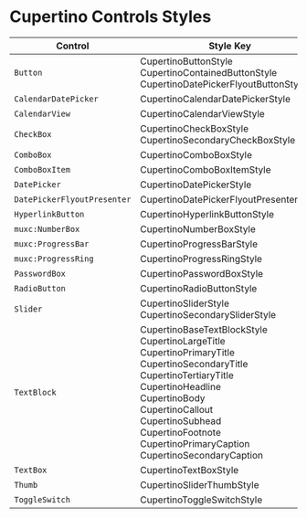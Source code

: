 # Cupertino Controls Styles
Control|Style Key
-|-
`Button`|CupertinoButtonStyle<br/>CupertinoContainedButtonStyle<br/>CupertinoDatePickerFlyoutButtonStyle
`CalendarDatePicker`|CupertinoCalendarDatePickerStyle
`CalendarView`|CupertinoCalendarViewStyle
`CheckBox`|CupertinoCheckBoxStyle<br/>CupertinoSecondaryCheckBoxStyle
`ComboBox`|CupertinoComboBoxStyle
`ComboBoxItem`|CupertinoComboBoxItemStyle
`DatePicker`|CupertinoDatePickerStyle
`DatePickerFlyoutPresenter`|CupertinoDatePickerFlyoutPresenterStyle
`HyperlinkButton`|CupertinoHyperlinkButtonStyle
`muxc:NumberBox`|CupertinoNumberBoxStyle
`muxc:ProgressBar`|CupertinoProgressBarStyle
`muxc:ProgressRing`|CupertinoProgressRingStyle
`PasswordBox`|CupertinoPasswordBoxStyle
`RadioButton`|CupertinoRadioButtonStyle
`Slider`|CupertinoSliderStyle<br/>CupertinoSecondarySliderStyle
`TextBlock`|CupertinoBaseTextBlockStyle<br/>CupertinoLargeTitle<br/>CupertinoPrimaryTitle<br/>CupertinoSecondaryTitle<br/>CupertinoTertiaryTitle<br/>CupertinoHeadline<br/>CupertinoBody<br/>CupertinoCallout<br/>CupertinoSubhead<br/>CupertinoFootnote<br/>CupertinoPrimaryCaption<br/>CupertinoSecondaryCaption
`TextBox`|CupertinoTextBoxStyle
`Thumb`|CupertinoSliderThumbStyle
`ToggleSwitch`|CupertinoToggleSwitchStyle
